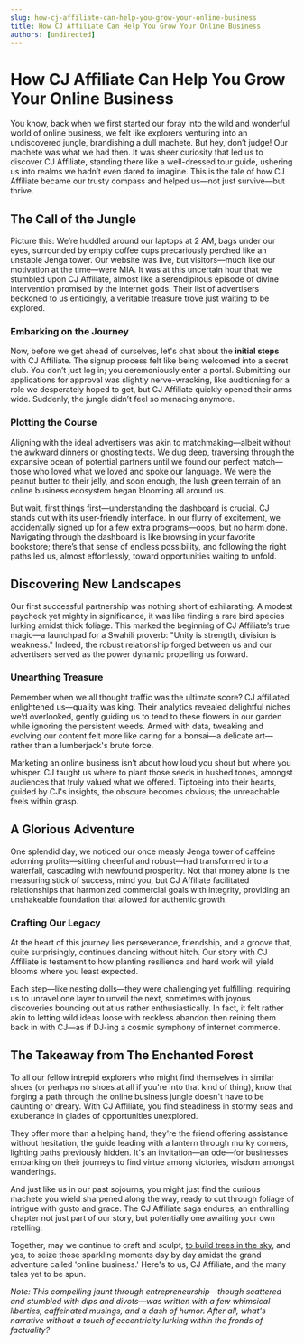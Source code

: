 ```yaml
---
slug: how-cj-affiliate-can-help-you-grow-your-online-business
title: How CJ Affiliate Can Help You Grow Your Online Business
authors: [undirected]
---
```


# How CJ Affiliate Can Help You Grow Your Online Business

You know, back when we first started our foray into the wild and wonderful world of online business, we felt like explorers venturing into an undiscovered jungle, brandishing a dull machete. But hey, don’t judge! Our machete was what we had then. It was sheer curiosity that led us to discover CJ Affiliate, standing there like a well-dressed tour guide, ushering us into realms we hadn’t even dared to imagine. This is the tale of how CJ Affiliate became our trusty compass and helped us—not just survive—but thrive.

## The Call of the Jungle

Picture this: We’re huddled around our laptops at 2 AM, bags under our eyes, surrounded by empty coffee cups precariously perched like an unstable Jenga tower. Our website was live, but visitors—much like our motivation at the time—were MIA. It was at this uncertain hour that we stumbled upon CJ Affiliate, almost like a serendipitous episode of divine intervention promised by the internet gods. Their list of advertisers beckoned to us enticingly, a veritable treasure trove just waiting to be explored.

### Embarking on the Journey

Now, before we get ahead of ourselves, let's chat about the **initial steps** with CJ Affiliate. The signup process felt like being welcomed into a secret club. You don’t just log in; you ceremoniously enter a portal. Submitting our applications for approval was slightly nerve-wracking, like auditioning for a role we desperately hoped to get, but CJ Affiliate quickly opened their arms wide. Suddenly, the jungle didn’t feel so menacing anymore.

### Plotting the Course

Aligning with the ideal advertisers was akin to matchmaking—albeit without the awkward dinners or ghosting texts. We dug deep, traversing through the expansive ocean of potential partners until we found our perfect match—those who loved what we loved and spoke our language. We were the peanut butter to their jelly, and soon enough, the lush green terrain of an online business ecosystem began blooming all around us.

But wait, first things first—understanding the dashboard is crucial. CJ stands out with its user-friendly interface. In our flurry of excitement, we accidentally signed up for a few extra programs—oops, but no harm done. Navigating through the dashboard is like browsing in your favorite bookstore; there’s that sense of endless possibility, and following the right paths led us, almost effortlessly, toward opportunities waiting to unfold.

## Discovering New Landscapes

Our first successful partnership was nothing short of exhilarating. A modest paycheck yet mighty in significance, it was like finding a rare bird species lurking amidst thick foliage. This marked the beginning of CJ Affiliate’s true magic—a launchpad for a Swahili proverb: "Unity is strength, division is weakness." Indeed, the robust relationship forged between us and our advertisers served as the power dynamic propelling us forward.

### Unearthing Treasure

Remember when we all thought traffic was the ultimate score? CJ affiliated enlightened us—quality was king. Their analytics revealed delightful niches we’d overlooked, gently guiding us to tend to these flowers in our garden while ignoring the persistent weeds. Armed with data, tweaking and evolving our content felt more like caring for a bonsai—a delicate art—rather than a lumberjack's brute force.

Marketing an online business isn’t about how loud you shout but where you whisper. CJ taught us where to plant those seeds in hushed tones, amongst audiences that truly valued what we offered. Tiptoeing into their hearts, guided by CJ's insights, the obscure becomes obvious; the unreachable feels within grasp.

## A Glorious Adventure

One splendid day, we noticed our once measly Jenga tower of caffeine adorning profits—sitting cheerful and robust—had transformed into a waterfall, cascading with newfound prosperity. Not that money alone is the measuring stick of success, mind you, but CJ Affiliate facilitated relationships that harmonized commercial goals with integrity, providing an unshakeable foundation that allowed for authentic growth.

### Crafting Our Legacy

At the heart of this journey lies perseverance, friendship, and a groove that, quite surprisingly, continues dancing without hitch. Our story with CJ Affiliate is testament to how planting resilience and hard work will yield blooms where you least expected. 

Each step—like nesting dolls—they were challenging yet fulfilling, requiring us to unravel one layer to unveil the next, sometimes with joyous discoveries bouncing out at us rather enthusiastically. In fact, it felt rather akin to letting wild ideas loose with reckless abandon then reining them back in with CJ—as if DJ-ing a cosmic symphony of internet commerce.

## The Takeaway from The Enchanted Forest

To all our fellow intrepid explorers who might find themselves in similar shoes (or perhaps no shoes at all if you're into that kind of thing), know that forging a path through the online business jungle doesn't have to be daunting or dreary. With CJ Affiliate, you find steadiness in stormy seas and exuberance in glades of opportunities unexplored.

They offer more than a helping hand; they're the friend offering assistance without hesitation, the guide leading with a lantern through murky corners, lighting paths previously hidden. It's an invitation—an ode—for businesses embarking on their journeys to find virtue among victories, wisdom amongst wanderings.

And just like us in our past sojourns, you might just find the curious machete you wield sharpened along the way, ready to cut through foliage of intrigue with gusto and grace. The CJ Affiliate saga endures, an enthralling chapter not just part of our story, but potentially one awaiting your own retelling.

Together, may we continue to craft and sculpt, [to build trees in the sky](https://fireship.io), and yes, to seize those sparkling moments day by day amidst the grand adventure called 'online business.' Here's to us, CJ Affiliate, and the many tales yet to be spun.

*Note: This compelling jaunt through entrepreneurship—though scattered and stumbled with dips and divots—was written with a few whimsical liberties, caffeinated musings, and a dash of humor. After all, what's narrative without a touch of eccentricity lurking within the fronds of factuality?*